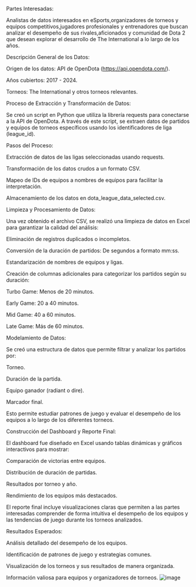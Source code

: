 Partes Interesadas:

Analistas de datos interesados en eSports,organizadores de torneos y equipos competitivos,jugadores profesionales y entrenadores que buscan analizar el desempeño de sus rivales,aficionados y comunidad de Dota 2 que desean explorar el desarrollo de The International a lo largo de los años.

Descripción General de los Datos:

Origen de los datos: API de OpenDota (https://api.opendota.com/).

Años cubiertos: 2017 - 2024.

Torneos: The International y otros torneos relevantes.

Proceso de Extracción y Transformación de Datos:

Se creó un script en Python que utiliza la librería requests para conectarse a la API de OpenDota. A través de este script, se extraen datos de partidos y equipos de torneos específicos usando los identificadores de liga (league_id).

Pasos del Proceso:

Extracción de datos de las ligas seleccionadas usando requests.

Transformación de los datos crudos a un formato CSV.

Mapeo de IDs de equipos a nombres de equipos para facilitar la interpretación.

Almacenamiento de los datos en dota_league_data_selected.csv.

Limpieza y Procesamiento de Datos:

Una vez obtenido el archivo CSV, se realizó una limpieza de datos en Excel para garantizar la calidad del análisis:

Eliminación de registros duplicados o incompletos.

Conversión de la duración de partidos: De segundos a formato mm:ss.

Estandarización de nombres de equipos y ligas.

Creación de columnas adicionales para categorizar los partidos según su duración:

Turbo Game: Menos de 20 minutos.

Early Game: 20 a 40 minutos.

Mid Game: 40 a 60 minutos.

Late Game: Más de 60 minutos.

Modelamiento de Datos:

Se creó una estructura de datos que permite filtrar y analizar los partidos por:

Torneo.

Duración de la partida.

Equipo ganador (radiant o dire).

Marcador final.

Esto permite estudiar patrones de juego y evaluar el desempeño de los equipos a lo largo de los diferentes torneos.

Construcción del Dashboard y Reporte Final:

El dashboard fue diseñado en Excel usando tablas dinámicas y gráficos interactivos para mostrar:

Comparación de victorias entre equipos.

Distribución de duración de partidas.

Resultados por torneo y año.

Rendimiento de los equipos más destacados.

El reporte final incluye visualizaciones claras que permiten a las partes interesadas comprender de forma intuitiva el desempeño de los equipos y las tendencias de juego durante los torneos analizados.

Resultados Esperados:

Análisis detallado del desempeño de los equipos.

Identificación de patrones de juego y estrategias comunes.

Visualización de los torneos y sus resultados de manera organizada.

Información valiosa para equipos y organizadores de torneos.
![image](https://github.com/user-attachments/assets/fc7ffa03-08f3-4b7e-887d-1fd69a4af36c)
